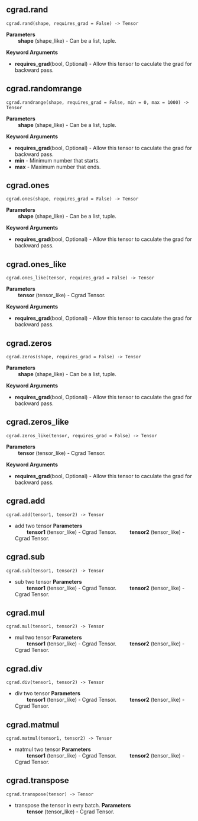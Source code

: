 ## cgrad.rand

```
cgrad.rand(shape, requires_grad = False) -> Tensor
```

**Parameters**<br>
&emsp;&emsp;   **shape** (shape_like) -  Can be a list, tuple.

**Keyword Arguments** <br>
- **requires_grad**(bool, Optional) - Allow this tensor to caculate the grad for backward pass.

## cgrad.randomrange

```
cgrad.randrange(shape, requires_grad = False, min = 0, max = 1000) -> Tensor
```
**Parameters**<br>
&emsp;&emsp;   **shape** (shape_like) -  Can be a list, tuple.

**Keyword Arguments** <br>
- **requires_grad**(bool, Optional) - Allow this tensor to caculate the grad for backward pass.
- **min** - Minimum number that starts.
- **max** - Maximum number that ends.

## cgrad.ones

```
cgrad.ones(shape, requires_grad = False) -> Tensor
```
**Parameters**<br>
&emsp;&emsp;   **shape** (shape_like) -  Can be a list, tuple.

**Keyword Arguments** <br>
- **requires_grad**(bool, Optional) - Allow this tensor to caculate the grad for backward pass.

## cgrad.ones_like

```
cgrad.ones_like(tensor, requires_grad = False) -> Tensor
```
**Parameters**<br>
&emsp;&emsp;   **tensor** (tensor_like) -  Cgrad Tensor.

**Keyword Arguments** <br>
- **requires_grad**(bool, Optional) - Allow this tensor to caculate the grad for backward pass.

## cgrad.zeros

```
cgrad.zeros(shape, requires_grad = False) -> Tensor
```
**Parameters**<br>
&emsp;&emsp;   **shape** (shape_like) -  Can be a list, tuple.

**Keyword Arguments** <br>
- **requires_grad**(bool, Optional) - Allow this tensor to caculate the grad for backward pass.

## cgrad.zeros_like

```
cgrad.zeros_like(tensor, requires_grad = False) -> Tensor
```
**Parameters**<br>
&emsp;&emsp;   **tensor** (tensor_like) -  Cgrad Tensor.

**Keyword Arguments** <br>
- **requires_grad**(bool, Optional) - Allow this tensor to caculate the grad for backward pass.

## cgrad.add

```
cgrad.add(tensor1, tensor2) -> Tensor
```
- add two tensor
**Parameters**<br>
&emsp;&emsp;   **tensor1** (tensor_like) -  Cgrad Tensor.
&emsp;&emsp;   **tensor2** (tensor_like) -  Cgrad Tensor.

## cgrad.sub

```
cgrad.sub(tensor1, tensor2) -> Tensor
```
- sub two tensor
**Parameters**<br>
&emsp;&emsp;   **tensor1** (tensor_like) -  Cgrad Tensor.
&emsp;&emsp;   **tensor2** (tensor_like) -  Cgrad Tensor.

## cgrad.mul

```
cgrad.mul(tensor1, tensor2) -> Tensor
```
- mul two tensor
**Parameters**<br>
&emsp;&emsp;   **tensor1** (tensor_like) -  Cgrad Tensor.
&emsp;&emsp;   **tensor2** (tensor_like) -  Cgrad Tensor.

## cgrad.div

```
cgrad.div(tensor1, tensor2) -> Tensor
```
- div two tensor
**Parameters**<br>
&emsp;&emsp;   **tensor1** (tensor_like) -  Cgrad Tensor.
&emsp;&emsp;   **tensor2** (tensor_like) -  Cgrad Tensor.

## cgrad.matmul

```
cgrad.matmul(tensor1, tensor2) -> Tensor
```
- matmul two tensor
**Parameters**<br>
&emsp;&emsp;   **tensor1** (tensor_like) -  Cgrad Tensor.
&emsp;&emsp;   **tensor2** (tensor_like) -  Cgrad Tensor.

## cgrad.transpose
```
cgrad.transpose(tensor) -> Tensor
```
- transpose the tensor in evry batch.
**Parameters**<br>
&emsp;&emsp;   **tensor** (tensor_like) -  Cgrad Tensor.



